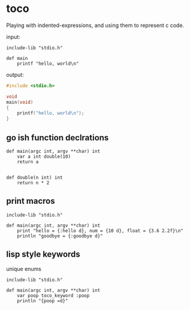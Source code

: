 # toco

Playing with indented-expressions, and using them to represent c code.

input:

    include-lib "stdio.h"

    def main
        printf "hello, world\n"

output:

```c
#include <stdio.h>

void
main(void)
{
    printf("hello, world\n");
}
```

## go ish function declrations

    def main(argc int, argv **char) int
        var a int double(10)
        return a


    def double(n int) int
        return n * 2


## print macros

    include-lib "stdio.h"

    def main(argc int, argv **char) int
        print "hello = {:hello d}, num = {10 d}, float = {3.6 2.2f}\n"
        println "goodbye = {:goodbye d}"

## lisp style keywords

unique enums

    include-lib "stdio.h"

    def main(argc int, argv **char) int
        var poop toco_keyword :poop
        println "{poop =d}"

